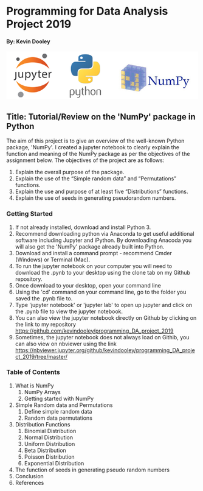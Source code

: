 # Programming for Data Analysis Project 2019
#### By: Kevin Dooley

![](images/all3.png)

## Title: Tutorial/Review on the 'NumPy' package in Python

The aim of this project is to give an overview of the well-known Python package, 'NumPy'. I created a jupyter notebook to clearly explain the function and meaning of the NumPy package as per the objectives of the assignment below. 
The objectives of the project are as follows:

1. Explain the overall purpose of the package.
2. Explain the use of the “Simple random data” and “Permutations” functions.
3. Explain the use and purpose of at least five “Distributions” functions.
4. Explain the use of seeds in generating pseudorandom numbers.

### Getting Started

1.  If not already installed, download and install Python 3.
2.  Recommend downloading python via Anaconda to get useful additional software including Jupyter and iPython. By downloading Anacoda you will also get the 'NumPy' package already built into Python.
3.  Download and install a command prompt - recommend Cmder (Windows) or Terminal (Mac).
4. To run the jupyter notebook on your computer you will need to download the .pynb to your desktop using the clone tab on my Github repository.
5. Once download to your desktop, open your command line
6. Using the 'cd' command on your command line, go to the folder you saved the .pynb file to.
7. Type 'jupyter notebook' or 'jupyter lab' to open up jupyter and click on the .pynb file to view the jupyter notebook.
8. You can also view the jupyter notebook directly on Github by clicking on the link to my repository https://github.com/kevindooley/programming_DA_project_2019
9. Sometimes, the jupyter notebook does not always load on Githib, you can also view on nbviewer using the link https://nbviewer.jupyter.org/github/kevindooley/programming_DA_project_2019/tree/master/

### Table of Contents
1. What is NumPy
    1. NumPy Arrays
    2. Getting started with NumPy
2. Simple Random data and Permutations
    1. Define simple random data
    2. Random data permutations
3. Distribution Functions
    1. Binomial Distribution
    2. Normal Distribution
    3. Uniform Distribution
    4. Beta Distribution
    5. Poisson Distribution
    6. Exponential Distribution
4. The function of seeds in generating pseudo random numbers
5. Conclusion
6. References

